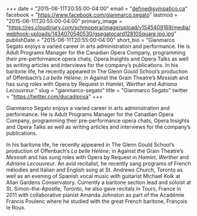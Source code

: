 +++
date = "2015-06-11T20:55:00-04:00"
email = "define@sympatico.ca"
facebook = "https://www.facebook.com/gianmarco.segato"
lastmod = "2015-06-11T20:55:00-04:00"
primary_image = "https://res.cloudinary.com/schmopera/image/upload/v1545409169/media/webhook-uploads/1434070540530/gsegatocard12810Square.jpg.jpg"
publishDate = "2015-06-11T20:55:00-04:00"
short_bio = "Gianmarco Segato enjoys a varied career in arts administration and performance. He is Adult Programs Manager for the Canadian Opera Company, programming their pre-performance opera chats, Opera Insights and Opera Talks as well as writing articles and interviews for the company’s publications. In his baritone life, he recently appeared in The Glenn Gould School’s production of Offenbach’s *La belle Hélène*; in Against the Grain Theatre’s *Messiah* and has sung roles with Opera by Request in *Hamlet*, *Werther* and *Adriana Lecouvreur*."
slug = "gianmarco-segato"
title = "Gianmarco Segato"
twitter = "https://twitter.com/ducadiposa"
+++

Gianmarco Segato enjoys a varied career in arts administration and performance. He is Adult Programs Manager for the Canadian Opera Company, programming their pre-performance opera chats, Opera Insights and Opera Talks as well as writing articles and interviews for the company’s publications. 

In his baritone life, he recently appeared in The Glenn Gould School’s production of Offenbach’s *La belle Hélène*; in Against the Grain Theatre’s *Messiah* and has sung roles with Opera by Request in *Hamlet*, *Werther* and *Adriana Lecouvreur*. An avid recitalist, he recently sang programs of French mélodies and Italian and English song at St. Andrews Church, Toronto as well as an evening of Spanish vocal music with guitarist Michael Kolk at Allan Gardens Conservatory. Currently a baritone section lead and soloist at St. Simon-the-Apostle, Toronto, he also gave recitals in Tours, France in 2011 with collaborative pianist Amanda Johnston as part of the Académie Francis Poulenc where he studied with the great French baritone, François le Roux.
